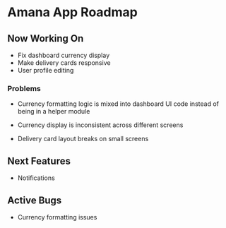 # Amana App Roadmap

## Now Working On
- Fix dashboard currency display
- Make delivery cards responsive
- User profile editing

### Problems
- Currency formatting logic is mixed into dashboard UI code instead of being in a helper module

- Currency display is inconsistent across different screens
- Delivery card layout breaks on small screens

## Next Features

- Notifications

## Active Bugs
- Currency formatting issues